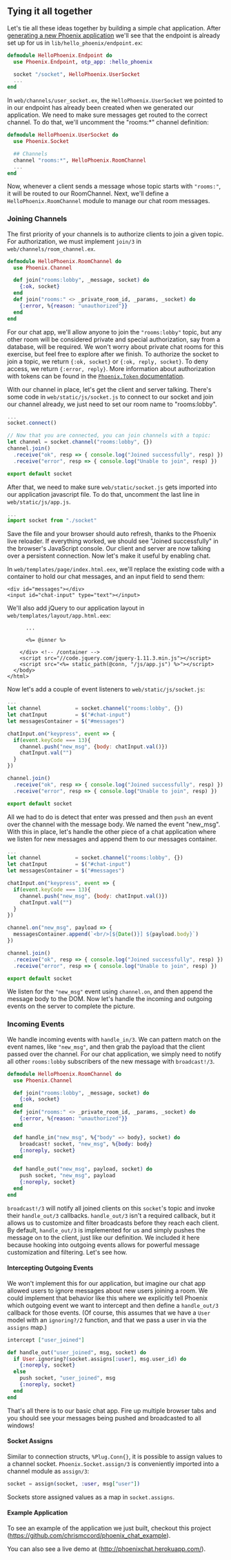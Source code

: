 ## Tying it all together
Let's tie all these ideas together by building a simple chat application. After [generating a new Phoenix application](http://www.phoenixframework.org/docs/up-and-running) we'll see that the endpoint is already set up for us in `lib/hello_phoenix/endpoint.ex`:

```elixir
defmodule HelloPhoenix.Endpoint do
  use Phoenix.Endpoint, otp_app: :hello_phoenix

  socket "/socket", HelloPhoenix.UserSocket
  ...
end
```

In `web/channels/user_socket.ex`, the `HelloPhoenix.UserSocket` we pointed to in our endpoint has already been created when we generated our application. We need to make sure messages get routed to the correct channel. To do that, we'll uncomment the "rooms:*" channel definition:

```elixir
defmodule HelloPhoenix.UserSocket do
  use Phoenix.Socket

  ## Channels
  channel "rooms:*", HelloPhoenix.RoomChannel
  ...
end
```

Now, whenever a client sends a message whose topic starts with `"rooms:"`, it will be routed to our RoomChannel. Next, we'll define a `HelloPhoenix.RoomChannel` module to manage our chat room messages.

### Joining Channels

The first priority of your channels is to authorize clients to join a given topic. For authorization, we must implement `join/3` in `web/channels/room_channel.ex`.

```elixir
defmodule HelloPhoenix.RoomChannel do
  use Phoenix.Channel

  def join("rooms:lobby", _message, socket) do
    {:ok, socket}
  end
  def join("rooms:" <> _private_room_id, _params, _socket) do
    {:error, %{reason: "unauthorized"}}
  end
end
```

For our chat app, we'll allow anyone to join the `"rooms:lobby"` topic, but any other room will be considered private and special authorization, say from a database, will be required. We won't worry about private chat rooms for this exercise, but feel free to explore after we finish. To authorize the socket to join a topic, we return `{:ok, socket}` or `{:ok, reply, socket}`. To deny access, we return `{:error, reply}`. More information about authorization with tokens can be found in the [`Phoenix.Token` documentation](http://hexdocs.pm/phoenix/Phoenix.Token.html).

With our channel in place, let's get the client and server talking. There's some code in `web/static/js/socket.js` to connect to our socket and join our channel already, we just need to set our room name to "rooms:lobby".

```javascript
...
socket.connect()

// Now that you are connected, you can join channels with a topic:
let channel = socket.channel("rooms:lobby", {})
channel.join()
  .receive("ok", resp => { console.log("Joined successfully", resp) })
  .receive("error", resp => { console.log("Unable to join", resp) })

export default socket
```

After that, we need to make sure `web/static/socket.js` gets imported into our application javascript file. To do that, uncomment the last line in `web/static/js/app.js`.

```javascript
...
import socket from "./socket"
```

Save the file and your browser should auto refresh, thanks to the Phoenix live reloader. If everything worked, we should see "Joined successfully" in the browser's JavaScript console. Our client and server are now talking over a persistent connection. Now let's make it useful by enabling chat.

In `web/templates/page/index.html.eex`, we'll replace the existing code with a container to hold our chat messages, and an input field to send them:

```html+eex
<div id="messages"></div>
<input id="chat-input" type="text"></input>
```

We'll also add jQuery to our application layout in `web/templates/layout/app.html.eex`:

```html+eex
      ...

      <%= @inner %>

    </div> <!-- /container -->
    <script src="//code.jquery.com/jquery-1.11.3.min.js"></script>
    <script src="<%= static_path(@conn, "/js/app.js") %>"></script>
  </body>
</html>
```

Now let's add a couple of event listeners to `web/static/js/socket.js`:

```javascript
...
let channel           = socket.channel("rooms:lobby", {})
let chatInput         = $("#chat-input")
let messagesContainer = $("#messages")

chatInput.on("keypress", event => {
  if(event.keyCode === 13){
    channel.push("new_msg", {body: chatInput.val()})
    chatInput.val("")
  }
})

channel.join()
  .receive("ok", resp => { console.log("Joined successfully", resp) })
  .receive("error", resp => { console.log("Unable to join", resp) })

export default socket
```

All we had to do is detect that enter was pressed and then `push` an event over the channel with the message body. We named the event "new_msg". With this in place, let's handle the other piece of a chat application where we listen for new messages and append them to our messages container.

```javascript
...
let channel           = socket.channel("rooms:lobby", {})
let chatInput         = $("#chat-input")
let messagesContainer = $("#messages")

chatInput.on("keypress", event => {
  if(event.keyCode === 13){
    channel.push("new_msg", {body: chatInput.val()})
    chatInput.val("")
  }
})

channel.on("new_msg", payload => {
  messagesContainer.append(`<br/>[${Date()}] ${payload.body}`)
})

channel.join()
  .receive("ok", resp => { console.log("Joined successfully", resp) })
  .receive("error", resp => { console.log("Unable to join", resp) })

export default socket
```

We listen for the `"new_msg"` event using `channel.on`, and then append the message body to the DOM. Now let's handle the incoming and outgoing events on the server to complete the picture.

### Incoming Events
We handle incoming events with `handle_in/3`. We can pattern match on the event names, like `"new_msg"`, and then grab the payload that the client passed over the channel. For our chat application, we simply need to notify all other `rooms:lobby` subscribers of the new message with `broadcast!/3`.

```elixir
defmodule HelloPhoenix.RoomChannel do
  use Phoenix.Channel

  def join("rooms:lobby", _message, socket) do
    {:ok, socket}
  end
  def join("rooms:" <> _private_room_id, _params, _socket) do
    {:error, %{reason: "unauthorized"}}
  end

  def handle_in("new_msg", %{"body" => body}, socket) do
    broadcast! socket, "new_msg", %{body: body}
    {:noreply, socket}
  end

  def handle_out("new_msg", payload, socket) do
    push socket, "new_msg", payload
    {:noreply, socket}
  end
end
```

`broadcast!/3` will notify all joined clients on this `socket`'s topic and invoke their `handle_out/3` callbacks. `handle_out/3` isn't a required callback, but it allows us to customize and filter broadcasts before they reach each client. By default, `handle_out/3` is implemented for us and simply pushes the message on to the client, just like our definition. We included it here because hooking into outgoing events allows for powerful message customization and filtering. Let's see how.

#### Intercepting Outgoing Events
We won't implement this for our application, but imagine our chat app allowed users to ignore messages about new users joining a room. We could implement that behavior like this where we explicitly tell Phoenix which outgoing event we want to intercept and then define a `handle_out/3` callback for those events. (Of course, this assumes that we have a `User` model with an `ignoring?/2` function, and that we pass a user in via the `assigns` map.)

```elixir
intercept ["user_joined"]

def handle_out("user_joined", msg, socket) do
  if User.ignoring?(socket.assigns[:user], msg.user_id) do
    {:noreply, socket}
  else
    push socket, "user_joined", msg
    {:noreply, socket}
  end
end
```

That's all there is to our basic chat app. Fire up multiple browser tabs and you should see your messages being pushed and broadcasted to all windows!

#### Socket Assigns

Similar to connection structs, `%Plug.Conn{}`, it is possible to assign values to a channel socket. `Phoenix.Socket.assign/3` is conveniently imported into a channel module as `assign/3`:

```elixir
socket = assign(socket, :user, msg["user"])
```

Sockets store assigned values as a map in `socket.assigns`.

#### Example Application
To see an example of the application we just built, checkout this project (https://github.com/chrismccord/phoenix_chat_example).

You can also see a live demo at (http://phoenixchat.herokuapp.com/).
